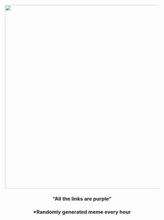 <p align="center">
        <img src="https://i.redd.it/n7pamd43y2691.gif" width="600" height="600">
        </p>
        <h3 align="center">“All the links are purple”</h3>
        <h3 align="center">*Randomly generated meme every hour</h3>
    
